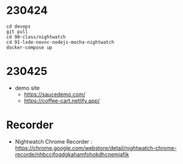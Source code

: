 # 230424
```
cd devops
git pull
cd 90-class/nightwatch
cd 91-lxde-novnc-nodejs-mocha-nightwatch
docker-compose up
```

# 230425
- demo site 
  - https://saucedemo.com/
  - https://coffee-cart.netlify.app/

# Recorder
- Nightwatch Chrome Recorder : https://chrome.google.com/webstore/detail/nightwatch-chrome-recorde/nhbccjfogdgkahamfohokdhcnemjafjk
